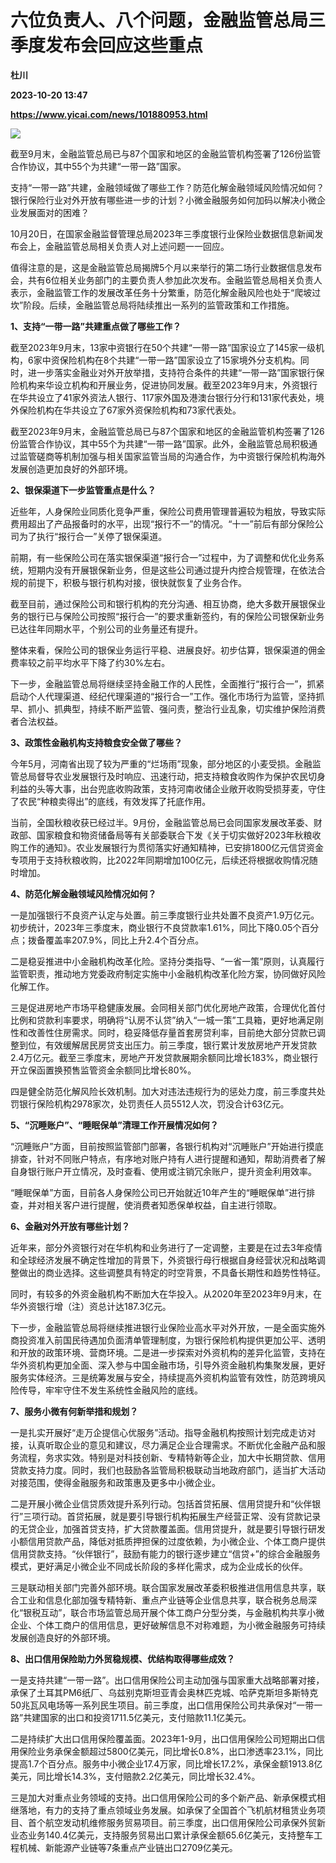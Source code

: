 # 六位负责人、八个问题，金融监管总局三季度发布会回应这些重点
**杜川**

**2023-10-20 13:47**

**https://www.yicai.com/news/101880953.html**

![](https://imgcdn.yicai.com/uppics/slides/2023/10/2a51772aae582b81d78becd486142e28.jpg)

截至9月末，金融监管总局已与87个国家和地区的金融监管机构签署了126份监管合作协议，其中55个为共建“一带一路”国家。

支持“一带一路”共建，金融领域做了哪些工作？防范化解金融领域风险情况如何？银行保险行业对外开放有哪些进一步的计划？小微金融服务如何加码以解决小微企业发展面对的困难？

10月20日，在国家金融监督管理总局2023年三季度银行业保险业数据信息新闻发布会上，金融监管总局相关负责人对上述问题一一回应。

值得注意的是，这是金融监管总局揭牌5个月以来举行的第二场行业数据信息发布会，共有6位相关业务部门的主要负责人参加此次发布。金融监管总局相关负责人表示，金融监管工作的发展改革任务十分繁重，防范化解金融风险也处于“爬坡过坎”阶段。后续，金融监管总局将陆续推出一系列的监管政策和工作措施。

**1、支持“一带一路”共建重点做了哪些工作？**

截至2023年9月末，13家中资银行在50个共建“一带一路”国家设立了145家一级机构，6家中资保险机构在8个共建“一带一路”国家设立了15家境外分支机构。同时，进一步落实金融业对外开放举措，支持符合条件的共建“一带一路”国家银行保险机构来华设立机构和开展业务，促进协同发展。截至2023年9月末，外资银行在华共设立了41家外资法人银行、117家外国及港澳台银行分行和131家代表处，境外保险机构在华共设立了67家外资保险机构和73家代表处。

截至2023年9月末，金融监管总局已与87个国家和地区的金融监管机构签署了126份监管合作协议，其中55个为共建“一带一路”国家。此外，金融监管总局积极通过监管磋商等机制加强与相关国家监管当局的沟通合作，为中资银行保险机构海外发展创造更加良好的外部环境。

**2、银保渠道下一步监管重点是什么？**

近些年，人身保险业同质化竞争严重，保险公司费用管理普遍较为粗放，导致实际费用超出了产品报备时的水平，出现“报行不一”的情况。“十一”前后有部分保险公司为了执行“报行合一”关停了银保渠道。

前期，有一些保险公司在落实银保渠道“报行合一”过程中，为了调整和优化业务系统，短期内没有开展银保新业务，但是这些公司通过提升内控合规管理，在依法合规的前提下，积极与银行机构对接，很快就恢复了业务合作。

截至目前，通过保险公司和银行机构的充分沟通、相互协商，绝大多数开展银保业务的银行已与保险公司按照“报行合一”的要求重新签约，有的保险公司银保新业务已达往年同期水平，个别公司的业务量还有提升。

整体来看，保险公司的银保业务运行平稳、进展良好。初步估算，银保渠道的佣金费率较之前平均水平下降了约30%左右。

下一步，金融监管总局将继续坚持金融工作的人民性，全面推行“报行合一”，抓紧启动个人代理渠道、经纪代理渠道的“报行合一”工作。强化市场行为监管，坚持抓早、抓小、抓典型，持续不断严监管、强问责，整治行业乱象，切实维护保险消费者合法权益。

**3、政策性金融机构支持粮食安全做了哪些？**

今年5月，河南省出现了较为严重的“烂场雨”现象，部分地区的小麦受损。金融监管总局督导农业发展银行及时响应、迅速行动，把支持粮食收购作为保护农民切身利益的头等大事，出台兜底收购政策，支持河南收储企业敞开收购受损芽麦，守住了农民“种粮卖得出”的底线，有效发挥了托底作用。

当前，全国秋粮收获已经过半。9月份，金融监管总局已会同国家发展改革委、财政部、国家粮食和物资储备局等有关部委联合下发《关于切实做好2023年秋粮收购工作的通知》。农业发展银行为贯彻落实好通知精神，已安排1800亿元信贷资金专项用于支持秋粮收购，比2022年同期增加100亿元，后续还将根据收购情况随时增加。

**4、防范化解金融领域风险情况如何？**

一是加强银行不良资产认定与处置。前三季度银行业共处置不良资产1.9万亿元。初步统计，2023年三季度末，商业银行不良贷款率1.61%，同比下降0.05个百分点；拨备覆盖率207.9%，同比上升2.4个百分点。

二是稳妥推进中小金融机构改革化险。坚持分类指导、“一省一策”原则，认真履行监管职责，推动地方党委政府制定实施中小金融机构改革化险方案，协同做好风险化解工作。

三是促进房地产市场平稳健康发展。会同相关部门优化房地产政策，合理优化首付比例和贷款利率要求，明确将“认房不认贷”纳入“一城一策”工具箱，更好地满足刚性和改善性住房需求。同时，稳妥降低存量首套房贷利率，目前绝大部分贷款已调整到位，有效缓解居民房贷支出压力。前三季度，银行累计发放房地产开发贷款2.4万亿元。截至三季度末，房地产开发贷款展期余额同比增长183%，商业银行开立保函置换预售监管资金余额同比增长80%。

四是健全防范化解风险长效机制。加大对违法违规行为的惩处力度，前三季度共处罚银行保险机构2978家次，处罚责任人员5512人次，罚没合计63亿元。

**5、“沉睡账户”、“睡眠保单”清理工作开展情况如何？**

“沉睡账户”方面，目前按照监管部门部署，各银行机构对“沉睡账户”开始进行摸底排查，针对不同账户特点，有序地对账户持有人进行提醒和通知，帮助消费者了解自身银行账户开立情况，及时查看、使用或注销冗余账户，提升资金利用效率。

“睡眠保单”方面，目前各人身保险公司已开始就近10年产生的“睡眠保单”进行排查，并对相关客户进行提醒，使消费者知悉保单权益，自主进行领取。

**6、金融对外开放有哪些计划？**

近年来，部分外资银行对在华机构和业务进行了一定调整，主要是在过去3年疫情和全球经济发展不确定性增加的背景下，外资银行母行根据自身经营状况和战略调整做出的商业选择。这些调整具有特定的时空背景，不具备长期性和趋势性特征。

同时，有较多的外资金融机构不断加大在华投入。从2020年至2023年9月末，在华外资银行增（注）资总计达187.3亿元。

下一步，金融监管总局将继续推进银行业保险业高水平对外开放，一是全面实施外商投资准入前国民待遇加负面清单管理制度，为银行保险机构提供更加公平、透明和开放的政策环境、营商环境。二是进一步探索对外资机构的差异化监管，支持在华外资机构更加全面、深入参与中国金融市场，引导外资金融机构集聚发展，更好服务实体经济。三是统筹发展与安全，持续提高外资机构监管有效性，防范跨境风险传导，牢牢守住不发生系统性金融风险的底线。

**7、服务小微有何新举措和规划？**

一是扎实开展好“走万企提信心优服务”活动。指导金融机构按照计划完成走访对接，认真听取企业的意见和建议，尽力满足企业合理需求。不断优化金融产品和服务流程，务求实效。特别是对科技创新、专精特新等企业，加大中长期贷款、信用贷款支持力度。同时，我们也鼓励各监管局积极联动当地政府部门，适当扩大活动对接范围，使得金融服务和政策惠及更多中小微企业。

二是开展小微企业信贷质效提升系列行动。包括首贷拓展、信用贷提升和“伙伴银行”三项行动。首贷拓展，就是要引导银行机构拓展生产经营正常、没有贷款记录的无贷企业，加强首贷支持，扩大贷款覆盖面。信用贷提升，就是要引导银行研发小额信用贷款产品，降低对抵质押担保的过度依赖，为小微企业、个体工商户提供信用贷款支持。“伙伴银行”，鼓励有能力的银行逐步建立“信贷+”的综合金融服务模式，更好满足小微企业不同成长阶段的多样化需求，成为企业成长的伙伴。

三是联动相关部门完善外部环境。联合国家发展改革委积极推进信用信息共享，联合工业和信息化部加强专精特新、重点产业链等企业信息共享，联合税务总局深化“银税互动”，联合市场监管总局开展个体工商户分型分类，与金融机构共享小微企业、个体工商户的信用信息，更好破解信息不对称难题，为小微金融服务可持续发展创造良好的外部环境。

**8、出口信用保险助力外贸稳规模、优结构取得哪些成效？**

一是支持共建“一带一路”。出口信用保险公司主动加强与国家重大战略部署对接，承保了土耳其PM6纸厂、乌兹别克斯坦亚青会奥林匹克城、哈萨克斯坦多斯特克50兆瓦风电场等一系列民生项目。前三季度，出口信用保险公司共承保对“一带一路”共建国家的出口和投资1711.5亿美元，支付赔款11.1亿美元。

二是持续扩大出口信用保险覆盖面。2023年1-9月，出口信用保险公司短期出口信用保险业务承保金额超过5800亿美元，同比增长0.8%，出口渗透率23.1%，同比提高1.7个百分点。服务中小微企业17.4万家，同比增长17.2%，承保金额1913.8亿美元，同比增长14.3%，支付赔款2.2亿美元，同比增长32.4%。

三是加大对重点业务领域的支持。出口信用保险公司的多个新产品、新承保模式相继落地，有力的支持了重点领域业务发展。如承保了全国首个飞机航材租赁业务项目、首个航空发动机维修服务贸易项目。前三季度，出口信用保险公司承保外贸新业态业务140.4亿美元，支持服务贸易出口累计承保金额65.6亿美元，支持整车工程机械、新能源产业链等7条重点产业链出口2709亿美元。